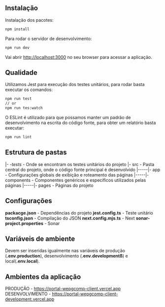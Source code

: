 ## Instalação

Instalação dos pacotes:

```bash
npm install
```

Para rodar o servidor de desenvolvimento:

```bash
npm run dev
```

Vai abrir [http://localhost:3000](http://localhost:3000) no seu browser para acessar a aplicação.

## Qualidade

Utilizamos Jest para execução dos testes unitários, para rodar basta executar os comandos:

```bash
npm run test
// or
npm run tes:watch
```

O ESLint é utilizado para que possamos manter um padrão de desenvolvimento na escrita do código fonte, para obter um relatório basta executar:

```bash
npm run lint
```

## Estrutura de pastas

|- _-_tests__ - Onde se encontram os testes unitários do projeto
|- src - Pasta central do projeto, onde o código fonte principal é desenvolvido
|-----|- app - Configurações globais de exibição e roteamento das páginas
|-----|- components - Componentes genéricos e específicos utilizados pelas páginas
|-----|- pages - Páginas do projeto

## Configurações

**packacge.json** - Dependências do projeto
**jest.config.ts** - Teste unitário
**tsconfig.json** - Compilação do JSON
**next.config.mjs.ts** - Next
**sonar-project.properties** - Sonar

## Variáveis de ambiente

Devem ser inseridas igualmente nas variáveis de produção (**.env.production**), desenvolvimento (**.env.developmentß**) e local(**.env.local**).

## Ambientes da aplicação

PRODUÇÃO - https://portal-wepgcomp-client.vercel.app
DESENVOLVIMENTO - https://portal-wepgcomp-client-development.vercel.app
